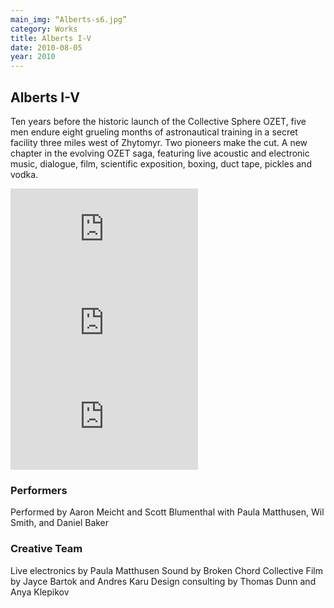 ```yaml
---
main_img: “Alberts-s6.jpg”
category: Works
title: Alberts I-V
date: 2010-08-05
year: 2010
---
```

## Alberts I-V

Ten years before the historic launch of the Collective Sphere OZET, five men endure eight grueling months of astronautical training in a secret facility three miles west of Zhytomyr. Two pioneers make the cut. A new chapter in the evolving OZET saga, featuring live acoustic and electronic music, dialogue, film, scientific exposition, boxing, duct tape, pickles and vodka.

<div class="row videos">
  <iframe class="col-sm-4 col-xs-12" src="https://www.youtube.com/embed/wHLYr1vFuKM" frameborder="0" allowfullscreen></iframe>
  <iframe class="col-sm-4 col-xs-12" src="https://www.youtube.com/embed/wHLYr1vFuKM" frameborder="0" allowfullscreen></iframe>
  <iframe class="col-sm-4 col-xs-12" src="https://www.youtube.com/embed/wHLYr1vFuKM" frameborder="0" allowfullscreen></iframe>
</div>

### Performers

Performed by Aaron Meicht and Scott Blumenthal 
with Paula Matthusen, Wil Smith, and Daniel Baker

### Creative Team

Live electronics by Paula Matthusen 
Sound by Broken Chord Collective 
Film by Jayce Bartok and Andres Karu 
Design consulting by Thomas Dunn and Anya Klepikov


